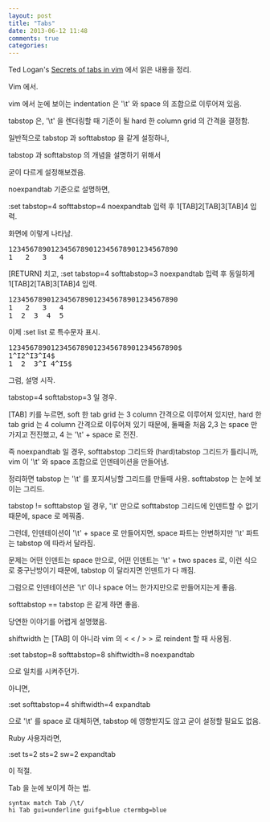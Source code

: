 ```yaml
---
layout: post
title: "Tabs"
date: 2013-06-12 11:48
comments: true
categories: 
---
```


Ted Logan's [Secrets of tabs in vim](http://tedlogan.com/techblog3.html) 에서 읽은 내용을 정리.

Vim 에서.

vim 에서 눈에 보이는 indentation 은 '\t' 와 space 의 조합으로 이루어져 있음.

tabstop 은,
'\t' 을 렌더링할 때 기준이 될 hard 한 column grid 의 간격을 결정함.

일반적으로 tabstop 과 softtabstop 을 같게 설정하나,

tabstop 과 softtabstop 의 개념을 설명하기 위해서

굳이 다르게 설정해보겠음.

noexpandtab 기준으로 설명하면,

:set tabstop=4 softtabstop=4 noexpandtab 입력 후
1[TAB]2[TAB]3[TAB]4 입력.

화면에 이렇게 나타남.

<pre>
1234567890123456789012345678901234567890
1   2   3   4
</pre>

[RETURN] 치고, :set tabstop=4 softtabstop=3 noexpandtab 입력 후
동일하게 1[TAB]2[TAB]3[TAB]4 입력.

<pre>
1234567890123456789012345678901234567890
1   2   3   4
1  2  3  4  5
</pre>

이제 :set list 로 특수문자 표시.

<pre>
1234567890123456789012345678901234567890$
1^I2^I3^I4$
1  2  3^I 4^I5$
</pre>

그럼, 설명 시작.

tabstop=4
softtabstop=3
일 경우.

[TAB] 키를 누르면,
soft 한 tab grid 는 3 column 간격으로 이루어져 있지만,
hard 한 tab grid 는 4 column 간격으로 이루어져 있기 때문에,
둘째줄 처음 2,3 는 space 만 가지고 전진했고, 4 는 '\t' + space 로 전진.

즉 noexpandtab 일 경우, softtabstop 그리드와 (hard)tabstop 그리드가
틀리니까, vim 이 '\t' 와 space 조합으로 인덴테이션을 만들어냄.

정리하면 tabstop 는 '\t' 를 포지셔닝할 그리드를 만들때 사용.
softtabstop 는 눈에 보이는 그리드.

tabstop != softtabstop 일 경우, '\t' 만으로 softtabstop 그리드에 인덴트할 수
없기때문에, space 로 메꿔줌.

그런데, 인덴테이션이 '\t' + space 로 만들어지면, 
space 파트는 안변하지만 '\t' 파트는 tabstop 에 따라서 달라짐.

문제는 어떤 인덴트는 space 만으로, 어떤 인덴트는 '\t' + two spaces 로,
이런 식으로 중구난방이기 때문에, tabstop 이 달라지면 인덴트가 다 깨짐.

그럼으로 인덴테이션은 '\t' 이나 space 어느 한가지만으로 만들어지는게 좋음.

softtabstop == tabstop 은 같게 하면 좋음.

당연한 이야기를 어렵게 설명했음.

shiftwidth 는 [TAB] 이 아니라 vim 의 < < / > > 로 reindent 할 때 사용됨.

:set tabstop=8 softtabstop=8 shiftwidth=8 noexpandtab

으로 일치를 시켜주던가.

아니면, 

:set softtabstop=4 shiftwidth=4 expandtab

으로 '\t' 를 space 로 대체하면, tabstop 에 영향받지도 않고 굳이 설정할 필요도 없음.

Ruby 사용자라면,

:set ts=2 sts=2 sw=2 expandtab

이 적절.

Tab 을 눈에 보이게 하는 법.

    syntax match Tab /\t/
    hi Tab gui=underline guifg=blue ctermbg=blue
